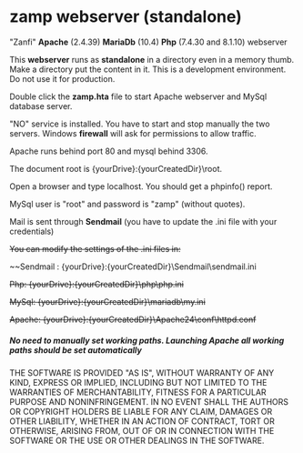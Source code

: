 # zamp webserver (standalone)
"Zanfi" **Apache** (2.4.39) **MariaDb** (10.4) **Php** (7.4.30 and 8.1.10) webserver

This **webserver** runs as **standalone** in a directory even in a memory thumb. Make a directory put the content in it. This is a development environment. Do not use it for production.

Double click the **zamp.hta** file to start Apache webserver and MySql database server.

"NO" service is installed. You have to start and stop manually the two servers. Windows **firewall** will ask for permissions to allow traffic.

Apache runs behind port 80 and mysql behind 3306.

The document root is {yourDrive}:\{yourCreatedDir}\root.

Open a browser and type localhost. You should get a phpinfo() report.

MySql user is "root" and password is "zamp" (without quotes).

Mail is sent through **Sendmail** (you have to update the .ini file with your credentials)

~~You can modify the settings of the .ini files in:~~

~~Sendmail : {yourDrive}:\{yourCreatedDir}\Sendmail\sendmail.ini

~~Php: {yourDrive}:\{yourCreatedDir}\php\php.ini~~

~~MySql: {yourDrive}:\{yourCreatedDir}\mariadb\my.ini~~

~~Apache: {yourDrive}:\{yourCreatedDir}\Apache24\conf\httpd.conf~~

##### No need to manually set working paths. Launching Apache all working paths should be set automatically

THE SOFTWARE IS PROVIDED "AS IS", WITHOUT WARRANTY OF ANY KIND, EXPRESS OR IMPLIED, INCLUDING BUT NOT LIMITED TO THE WARRANTIES OF MERCHANTABILITY, FITNESS FOR A PARTICULAR PURPOSE AND NONINFRINGEMENT. IN NO EVENT SHALL THE AUTHORS OR COPYRIGHT HOLDERS BE LIABLE FOR ANY CLAIM, DAMAGES OR OTHER LIABILITY, WHETHER IN AN ACTION OF CONTRACT, TORT OR OTHERWISE, ARISING FROM, OUT OF OR IN CONNECTION WITH THE SOFTWARE OR THE USE OR OTHER DEALINGS IN THE SOFTWARE.
